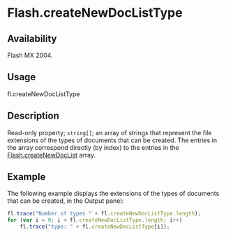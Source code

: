 # Flash.createNewDocListType

## Availability

Flash MX 2004.

## Usage

fl.createNewDocListType

## Description

Read-only property; `string[]`; an array of strings that represent the file extensions of the types of documents that can be created. The entries in the array correspond directly (by index) to the entries in the [Flash.createNewDocList](../Flash_object/Flash17.md) array.

## Example

The following example displays the extensions of the types of documents that can be created, in the Output panel:

```javascript
fl.trace("Number of types " + fl.createNewDocListType.length);
for (var i = 0; i < fl.createNewDocListType.length; i++)
    fl.trace("type: " + fl.createNewDocListType[i]);
```
